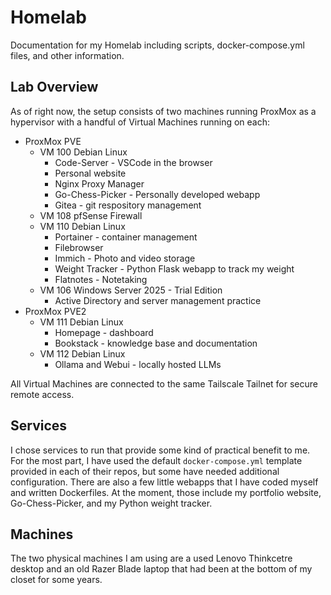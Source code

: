 # Homelab
Documentation for my Homelab including scripts, docker-compose.yml files, and other information.

## Lab Overview
As of right now, the setup consists of two machines running ProxMox as a hypervisor with a handful of Virtual Machines running on each:
* ProxMox PVE
    * VM 100 Debian Linux
        * Code-Server - VSCode in the browser
        * Personal website
        * Nginx Proxy Manager
        * Go-Chess-Picker - Personally developed webapp
        * Gitea - git respository management
    * VM 108 pfSense Firewall
    * VM 110 Debian Linux
        * Portainer - container management
        * Filebrowser
        * Immich - Photo and video storage
        * Weight Tracker - Python Flask webapp to track my weight
        * Flatnotes - Notetaking
    * VM 106 Windows Server 2025 - Trial Edition
        * Active Directory and server management practice
* ProxMox PVE2
    * VM 111 Debian Linux
        * Homepage - dashboard
        * Bookstack - knowledge base and documentation
    * VM 112 Debian Linux
        * Ollama and Webui - locally hosted LLMs

All Virtual Machines are connected to the same Tailscale Tailnet for secure remote access.

## Services
I chose services to run that provide some kind of practical benefit to me. For the most part, I have used the default `docker-compose.yml` template provided in each of their repos, but some have needed additional configuration. There are also a few little webapps that I have coded myself and written Dockerfiles. At the moment, those include my portfolio website, Go-Chess-Picker, and my Python weight tracker.

## Machines
The two physical machines I am using are a used Lenovo Thinkcetre desktop and an old Razer Blade laptop that had been at the bottom of my closet for some years.
